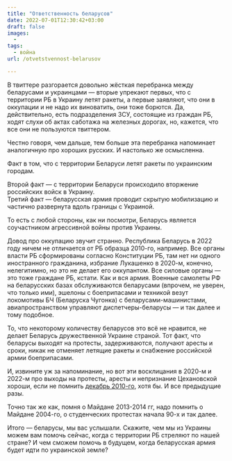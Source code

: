 ```yaml
---
title: "Ответственность беларусов"
date: 2022-07-01T12:30:42+03:00
draft: false
images:
  - 
tags:
  - война
url: /otvetstvennost-belarusov

---
```

В твиттере разгорается довольно жёсткая перебранка между беларусами и украинцами — вторые упрекают первых, что с территории РБ в Украину летят ракеты, а первые заявляют, что они в оккупации и не надо их виноватить, они тоже борются. Да, действительно, есть подразделения ЗСУ, состоящие из граждан РБ, ходят слухи об актах саботажа на железных дорогах, но, кажется, что все они не пользуются твиттером.

Честно говоря, чем дальше, тем больше эта перебранка напоминает аналогичную про хороших русских. И настолько же осмысленна. 
<!--more-->

Факт в том, что с территории Беларуси летят ракеты по украинским городам.

Второй факт — с территории Беларуси происходило вторжение российских войск в Украину.  
Третий факт — беларусская армия проводит скрытую мобилизацию и частично развернута вдоль границы с Украиной.

То есть с любой стороны, как ни посмотри, Беларусь является соучастником агрессивной войны против Украины.

Довод про оккупацию звучит странно. Республика Беларусь в 2022 году ничем не отличается от РБ образца 2010-го, например. Все органы власти РБ сформированы согласно Конституции РБ, там нет ни одного иностранного гражданина, избрание Лукашенко в 2020-м, конечно, нелегитимно, но это не делает его оккупантом. Все силовые органы — это тоже граждане РБ, кстати. Как и вся армия. Военные самолеты РФ на беларусских базах обслуживаются беларусами (впрочем, не уверен, что только ими), эшелоны с боеприпасами и техникой везут локомотивы БЧ (Беларуска Чугонка) с беларусами-машинистами, авиапространством управляют диспетчеры-беларусы — и так далее и тому подобное.

То, что некоторому количеству беларусов это всё не нравится, не делает Беларусь дружественной Украине страной. Тот факт, что беларусы выходят на протесты, задерживаются, получают аресты и сроки, никак не отменяет летящие ракеты и снабжение российской армии боеприпасами.

И, извините уж за напоминание, но вот эти восклицания в 2020-м и 2022-м про выходы на протесты, аресты и непризнание Цехановской хороши, если не помнить [декабрь 2010-го](https://blognot.co/10619/), хотя бы. И все предыдущие разы. 

Точно так же как, помня о Майдане 2013-2014 гг, надо помнить о Майдане 2004-го, о студенческих протестах начала 90-х и так далее. 

Итого — беларусы, мы вас услышали. Скажите, чем мы из Украины можем вам помочь сейчас, когда с территории РБ стреляют по нашей стране? И чем сможем помочь в будущем, когда беларусская армия будет идти по украинской земле?